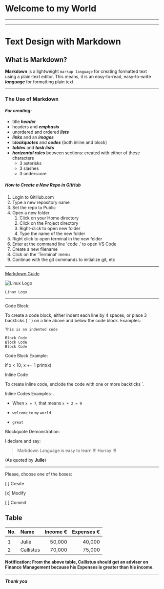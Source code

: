 <!--Title Header-->
# Welcome to my World


***


<!--Headers and Emphpasis-->

***



# Text Design with Markdown


## What is Markdown?



**Markdown** is a lightweight ```markup language``` for creating formatted text using a plain-text editor. This means, it is an easy-to-read, easy-to-write ***language*** for formatting plain text.


***



<!-- Unordered List -->


### The Use of Markdown 


#### ***For creating:***

- title ***header***
- headers and ***emphasis***
- unordered and ordered ***lists***
- ***links*** and an ***images***
- b***lockquotes*** and ***codes*** (both inline and block)
- ***tables*** and ***task lists***
- ***horizontal rules*** between sections: created with either of these characters
    + 3 asterisks
    + 3 slashes
    + 3 underscore


<!-- Ordered List -->


##### How to Create a New Repo in GitHub

1. Login to GitHub.com
2. Type a new repository name
3. Set the repo to Public
4. Open a new folder 
    1. Click on your Home directory
    2. Click on the Project directory
    3. Right-click to open new folder
    4. Type the name of the new folder
5. Right click to open terminal in the new folder
6. Enter at the command line 'code .' to open VS Code
7. Create a new filename
8. Click on the 'Terminal' menu
9. Continue with the git commands to initialize git, etc


---



<!--Link and image-->

[Markdown Guide](https://www.markdownguide.org/basic-syntax/#emphasis)



![Linux Logo](https://upload.wikimedia.org/wikipedia/commons/a/af/Tux.png)

    Linux Logo
---


Code Block:

To create a code block, either indent each line by 4 spaces, or place 3 backticks (```)  on a line above and below the code block. Examples:

    This is an indented code 

<!--Block Code-->

    Block Code
    Block Code
    Block Code


Code Block Example:


if x < 10;
  x += 1
  print(x)


<!--inline code-->

Inline Code

To create inline code, enclode the code with one or more backticks `.

Inline Codes Examples-.

- When `x = 7`, that means `x + 2 = 9`

- `welcome` `to` `my` `world`
- ```great```




<!--Blockquote -->


Blockquote Demonstration:

I declare and say:
> Markdown Language is easy to learn !!! Hurray !!!


(As quoted by  **Julie**)

---

<!--Task Demontration-->

Please, choose one of the boxes:

[ ] Create

[x] Modify

[ ] Commit




Table
------

|No. | Name         | Income € | Expenses €|
|----|:-------------|---------:|----------:|
|    |              |          |           |
|1   | Julie        | 50,000   |40,000     |
|2   | Callistus    |70,000    | 75,000    |




**Notification: From the above table, Callistus should get an adviser on Finance Management because his Expenses is greater than his income.**


---

***Thank you***
























